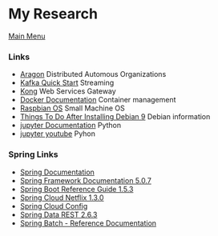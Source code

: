 # My Research
[Main Menu](../../../README.md)

### Links

- [Aragon](https://aragon.org/foundation/) Distributed Automous Organizations
- [Kafka Quick Start](https://kafka.apache.org/quickstart) Streaming
- [Kong](https://docs.konghq.com/) Web Services Gateway
- [Docker Documentation](https://docs.docker.com/) Container management
- [Raspbian OS](https://www.raspberrypi.org/downloads/raspbian/) Small Machine OS
- [Things To Do After Installing Debian 9](https://blog.programster.org/things-to-do-after-installing-debian-9) Debian information
- [jupyter Documentation](https://jupyter.readthedocs.io/en/latest/projects/incubator.html) Python
- [jupyter youtube](https://www.youtube.com/watch?v=Duicsycntdo) Pyhon

### Spring Links
- [Spring Documentation](https://docs.spring.io/spring/docs/current/spring-framework-reference/)
- [Spring Framework Documentation 5.0.7](https://docs.spring.io/spring/docs/current/spring-framework-reference/)
- [Spring Boot Reference Guide 1.5.3](https://docs.spring.io/spring-boot/docs/1.5.3.RELEASE/reference/htmlsingle/)
- [Spring Cloud Netflix 1.3.0](http://cloud.spring.io/spring-cloud-static/spring-cloud-netflix/1.3.0.RELEASE/)
- [Spring Cloud Config](http://cloud.spring.io/spring-cloud-static/spring-cloud-config/1.3.0.RELEASE/)
- [Spring Data REST 2.6.3](https://docs.spring.io/spring-data/rest/docs/2.6.3.RELEASE/reference/html/)
- [Spring Batch - Reference Documentation](https://docs.spring.io/spring-batch/trunk/reference/html/index.html)




